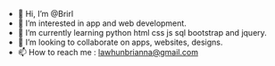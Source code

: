 - 👋 Hi, I’m @Brirl
- 👀 I’m interested in app and web development.
- 🌱 I’m currently learning python html css js sql bootstrap and jquery.
- 💞️ I’m looking to collaborate on apps, websites, designs.
- 📫 How to reach me : lawhunbrianna@gmail.com

<!---
Brirl/Brirl is a ✨ special ✨ repository because its `README.md` (this file) appears on your GitHub profile.
You can click the Preview link to take a look at your changes.
--->
